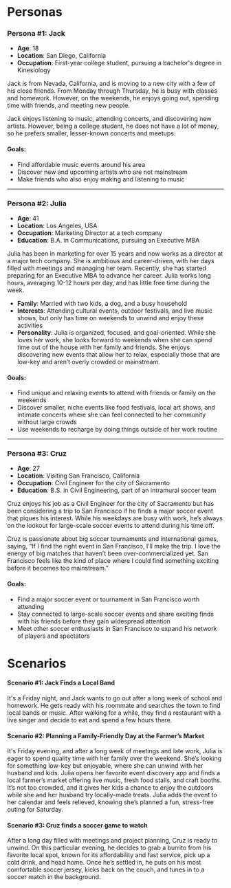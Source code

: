 # Personas

### Persona #1: Jack

- **Age**: 18  
- **Location**: San Diego, California  
- **Occupation**: First-year college student, pursuing a bachelor's degree in Kinesiology  

Jack is from Nevada, California, and is moving to a new city with a few of his close friends. From Monday through Thursday, he is busy with classes and homework. However, on the weekends, he enjoys going out, spending time with friends, and meeting new people.

Jack enjoys listening to music, attending concerts, and discovering new artists. However, being a college student, he does not have a lot of money, so he prefers smaller, lesser-known concerts and meetups.

#### Goals:
- Find affordable music events around his area  
- Discover new and upcoming artists who are not mainstream  
- Make friends who also enjoy making and listening to music  

---

### Persona #2: Julia

- **Age**: 41  
- **Location**: Los Angeles, USA  
- **Occupation**: Marketing Director at a tech company  
- **Education**: B.A. in Communications, pursuing an Executive MBA  

Julia has been in marketing for over 15 years and now works as a director at a major tech company. She is ambitious and career-driven, with her days filled with meetings and managing her team. Recently, she has started preparing for an Executive MBA to advance her career. Julia works long hours, averaging 10-12 hours per day, and has little free time during the week.

- **Family**: Married with two kids, a dog, and a busy household  
- **Interests**: Attending cultural events, outdoor festivals, and live music shows, but only has time on weekends to unwind and enjoy these activities  
- **Personality**: Julia is organized, focused, and goal-oriented. While she loves her work, she looks forward to weekends when she can spend time out of the house with her family and friends. She enjoys discovering new events that allow her to relax, especially those that are low-key and aren’t overly crowded or mainstream.

#### Goals:
- Find unique and relaxing events to attend with friends or family on the weekends  
- Discover smaller, niche events like food festivals, local art shows, and intimate concerts where she can feel connected to her community without large crowds  
- Use weekends to recharge by doing things outside of her work routine  

---

### Persona #3: Cruz

- **Age**: 27  
- **Location**: Visiting San Francisco, California  
- **Occupation**: Civil Engineer for the city of Sacramento  
- **Education**: B.S. in Civil Engineering, part of an intramural soccer team  

Cruz enjoys his job as a Civil Engineer for the city of Sacramento but has been considering a trip to San Francisco if he finds a major soccer event that piques his interest. While his weekdays are busy with work, he’s always on the lookout for large-scale soccer events to attend during his time off.

Cruz is passionate about big soccer tournaments and international games, saying, “If I find the right event in San Francisco, I’ll make the trip. I love the energy of big matches that haven’t been over-commercialized yet. San Francisco feels like the kind of place where I could find something exciting before it becomes too mainstream.”

#### Goals:
- Find a major soccer event or tournament in San Francisco worth attending  
- Stay connected to large-scale soccer events and share exciting finds with his friends before they gain widespread attention  
- Meet other soccer enthusiasts in San Francisco to expand his network of players and spectators

# Scenarios

#### Scenario #1: Jack Finds a Local Band  
It's a Friday night, and Jack wants to go out after a long week of school and homework. He gets ready with his roommate and searches the town to find local bands or music. After walking for a while, they find a restaurant with a live singer and decide to eat and spend a few hours there.

#### Scenario #2: Planning a Family-Friendly Day at the Farmer’s Market  
It's Friday evening, and after a long week of meetings and late work, Julia is eager to spend quality time with her family over the weekend. She’s looking for something low-key but enjoyable, where she can unwind with her husband and kids. Julia opens her favorite event discovery app and finds a local farmer’s market offering live music, fresh food stalls, and craft booths. It’s not too crowded, and it gives her kids a chance to enjoy the outdoors while she and her husband try locally-made treats. Julia adds the event to her calendar and feels relieved, knowing she’s planned a fun, stress-free outing for Saturday.

#### Scenario #3: Cruz finds a soccer game to watch
After a long day filled with meetings and project planning, Cruz is ready to unwind. On this particular evening, he decides to grab a burrito from his favorite local spot, known for its affordability and fast service, pick up a cold drink, and head home. Once he’s settled in, he puts on his most comfortable soccer jersey, kicks back on the couch, and tunes in to a soccer match in the background.
